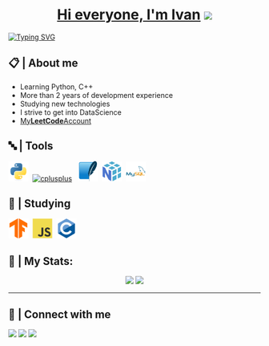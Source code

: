 <h1 align="center"><a href="https://t.me/PythonBlog_GuSlan" target="_blank">Hi everyone, I'm Ivan</a> 
<img src="https://github.com/blackcater/blackcater/raw/main/images/Hi.gif" height="32"/></h1>
<a href="https://git.io/typing-svg"><img src="https://readme-typing-svg.herokuapp.com?font=Fira+Code&pause=500&width=435&lines=I%60m+computer+genius.+.+.;maybe)" alt="Typing SVG" /></a>

<h2>📋 | About me</h2>

- Learning Python, С++
- More than 2 years of development experience
- Studying new technologies
- I strive to get into DataScience
- <a href="https://leetcode.com/VaniLb" target="_blank">My<b>LeetCode</b>Account</a> 
<h2>🔤 | Tools</h2>

<div>
  <a href="https://www.python.org/"><img src="https://github.com/devicons/devicon/blob/master/icons/python/python-original.svg" title="Python" alt="Python" width="40" height="40"/></a>&nbsp;
  <a href="https://www.w3schools.com/cpp/" target="_blank" rel="noreferrer"><img src="https://raw.githubusercontent.com/daniilshat/daniilshat/2d7eafe5250314b3d422c86b35de062e0f1f5178/icons/C%2B%2B.svg" alt="cplusplus" width="40" height="40"/></a> &nbsp;
  <a href="https://www.python.org/"><img src="https://github.com/devicons/devicon/blob/master/icons/sqlite/sqlite-original.svg" title="sqlite" alt="sqlite" width="40" height="40"/></a>&nbsp;
  <a href="https://www.python.org/"><img src="https://github.com/devicons/devicon/blob/master/icons/numpy/numpy-original.svg" title="numpy" alt="numpy" width="40" height="40"/></a>&nbsp;
  <a href="https://www.python.org/"><img src="https://github.com/devicons/devicon/blob/master/icons/mysql/mysql-original-wordmark.svg" title="mysql" alt="mysql" width="40" height="40"/></a>&nbsp;
</div>

<h2>🐾 | Studying</h2>

<div>
  <a href=""><img src="https://github.com/devicons/devicon/blob/master/icons/tensorflow/tensorflow-original.svg" title="tensorflow" alt="tensorflow" width="40" height="40"/></a>&nbsp;
  <a href=""><img src="https://github.com/devicons/devicon/blob/master/icons/javascript/javascript-original.svg" title="JavaScript" alt="JavaScript" width="40" height="40"/></a>&nbsp;
  <a href=""><img src="https://github.com/devicons/devicon/blob/master/icons/c/c-original.svg" title="c" alt="c" width="40" height="40"/></a>&nbsp;
</div>

<h2>💫 | My Stats:</h2>

<div align="center">
  <img height="180" src="https://github-readme-stats-sigma-five.vercel.app/api?username=VaniLb&show_icons=true&count_private=true&theme=codeSTACKr&bg_color=0d1117&border_color=30363d"/>
  <img height="180" src="https://github-readme-stats-sigma-five.vercel.app//api/top-langs/?username=VaniLb&layout=compact&theme=codeSTACKr&border_color=30363d&bg_color=0d1117"/>
</div>

---

<h2>💌 | Connect with me</h2>
<a href="https://vk.com/jdem_radocty" target="_blank"><img src="https://img.shields.io/badge/VKontakte-0088cc?logo=vk&logoColor=white"/></a>
<a href="t.me/Ivanko_Ebanko" target="_blank"><img src="https://img.shields.io/badge/telegram-0088cc?logo=telegram&logoColor=white"/></a>
<a href="https://discordapp.com/users/561579201552187392/" target="_blank"><img src="https://img.shields.io/badge/discord-5865F2?logo=discord&logoColor=white"/></a>
